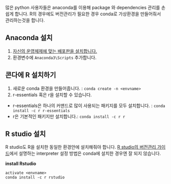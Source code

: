 많은 python 사용자들은 anaconda를 이용해 package 와 dependencies 관리를 손쉽게 합니다.
R의 경우에도 버전관리가 필요한 경우 conda로 가상환경을 만들어줘서 관리하는것을 합니다.


Anaconda 설치
--------------------
1. [자신의 운영체제에 맞는 배포판을 설치합니다.](https://www.anaconda.com/download/)
2. 환경변수에 `Anaconda3\Scripts` 추가합니다.


콘다에 R 설치하기
---------------
1. 새로운 conda 환경을 만들어줍니다. : `conda create -n <envname>`
2. r-essentials 혹은 r을 설치할 수 있습니다.
* r-essentials은 하나의 커맨드로 많이 사용되는 패키지를 모두 설치합니다. : `conda install -c r r-essentials`
* r은 기본적인 패키지만 설치합니다.: `conda install -c r r`


R studio 설치
----------------
R studio도 R을 설치한 동일한 환경안에 설치해줘야 합니다.
[R studio의 버전관리 가이드](https://support.rstudio.com/hc/en-us/articles/200486138-Using-Different-Versions-of-R)에서 설명하는 
interpreter 설정 방법은 conda에 설치한 경우엔 잘 되지 않습니다.

__install Rstudio__
```
activate <envname>
conda install -c r rstudio
```
